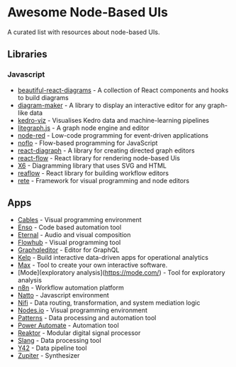 # Awesome Node-Based UIs

A curated list with resources about node-based UIs.

## Libraries

### Javascript 

- [beautiful-react-diagrams](https://github.com/beautifulinteractions/beautiful-react-diagrams) - A collection of React components and hooks to build diagrams
- [diagram-maker](https://awslabs.github.io/diagram-maker) - A library to display an interactive editor for any graph-like data
- [kedro-viz](https://github.com/kedro-org/kedro-viz) - Visualises Kedro data and machine-learning pipelines
- [litegraph.js](https://github.com/jagenjo/litegraph.js) - A graph node engine and editor
- [node-red](https://github.com/node-red/node-red) - Low-code programming for event-driven applications
- [noflo](https://github.com/noflo/noflo/) - Flow-based programming for JavaScript
- [react-diagraph](https://github.com/uber/react-digraph) - A library for creating directed graph editors
- [react-flow](https://github.com/wbkd/react-flow) - React library for rendering node-based Uis
- [X6](https://github.com/antvis/X6) - Diagramming library that uses SVG and HTML
- [reaflow](https://github.com/reaviz/reaflow) - React library for building workflow editors
- [rete](https://github.com/retejs/rete/) - Framework for visual programming and node editors

## Apps 
- [Cables](https://cables.gl/) - Visual programming environment
- [Enso](https://enso.org/) - Code based automation tool
- [Eternal](https://eternal.rob.computer/) - Audio and visual composition
- [Flowhub](https://flowhub.io/ide) - Visual programming tool
- [Graphqleditor](https://graphqleditor.com/) - Editor for GraphQL
- [Kelp](https://kelp.app/) - Build interactive data-driven apps for operational analytics
- [Max](https://cycling74.com/products/max) - Tool to create your own interactive software.
- [Mode](exploratory analysis](https://mode.com/) - Tool for exploratory analysis
- [n8n](https://n8n.io/) - Workflow automation platform 
- [Natto](https://natto.dev/) - Javascript environment
- [Nifi](https://nifi.apache.org/) - Data routing, transformation, and system mediation logic
- [Nodes.io](https://nodes.io/) - Visual programming environment
- [Patterns](https://patterns.app) - Data processing and automation tool
- [Power Automate](https://powerautomate.microsoft.com/de-de/) - Automation tool
- [Reaktor](https://www.native-instruments.com/en/products/komplete/synths/reaktor-6/) - Modular digital signal processor
- [Slang](https://bitspark.de/slang/) - Data processing tool
- [Y42](https://www.y42.com/) - Data pipeline tool
- [Zupiter](https://z.musictools.live) - Synthesizer

